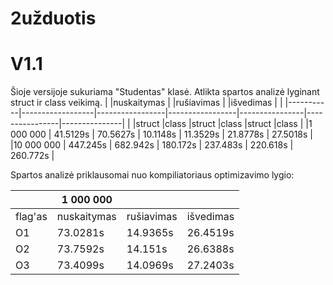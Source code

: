 # 2užduotis
# V1.1
Šioje versijoje sukuriama "Studentas" klasė.
Atlikta spartos analizė lyginant struct ir class veikimą.
|           |nuskaitymas       |                 |rušiavimas       |                |išvedimas       |               |
|-----------|------------------|-----------------|-----------------|----------------|----------------|---------------|
|           |struct            |class            |struct           |class           |struct          |class          |
|1 000 000  | 41.5129s         | 70.5627s        |  10.1148s       |  11.3529s      |   21.8778s     |  27.5018s     |
|10 000 000 | 447.245s         | 682.942s        |  180.172s       |  237.483s      |   220.618s     |  260.772s     |

Spartos analizė priklausomai nuo kompiliatoriaus optimizavimo lygio:

|           | 1 000 000 |          |         |
|-----------|-----------|----------|---------|
|flag'as    |nuskaitymas|rušiavimas|išvedimas|
|O1         |73.0281s   |14.9365s  |26.4519s |
|O2         |73.7592s   |14.151s   |26.6388s |
|O3         |73.4099s   |14.0969s  |27.2403s |
